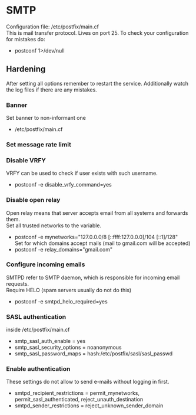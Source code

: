 # SMTP
Configuration file: /etc/postfix/main.cf  
This is mail transfer protocol. Lives on port 25. To check your configuration for mistakes do:
- postconf 1>/dev/null

## Hardening
After setting all options remember to restart the service. Additionally watch the log files if there are any mistakes.

### Banner
Set banner to non-informant one
- /etc/postfix/main.cf

### Set message rate limit

### Disable VRFY
VRFY can be used to check if user exists with such username.
- postconf -e disable_vrfy_command=yes

### Disable open relay
Open relay means that server accepts email from all systems and forwards them.  
Set all trusted networks to the variable.
- postconf -e mynetworks="127.0.0.0/8 [::ffff:127.0.0.0]/104 [::1]/128"  
Set for which domains accept mails (mail to gmail.com will be accepted)
- postconf -e relay_domains="gmail.com"

### Configure incoming emails
SMTPD refer to SMTP daemon, which is responsible for incoming email requests.  
Require HELO (spam servers usually do not do this)
- postconf -e smtpd_helo_required=yes  

### SASL authentication
inside /etc/postfix/main.cf  
- smtp_sasl_auth_enable = yes
- smtp_sasl_security_options = noanonymous
- smtp_sasl_password_maps = hash:/etc/postfix/sasl/sasl_passwd

### Enable authentication
These settings do not allow to send e-mails without logging in first.  
- smtpd_recipient_restrictions = permit_mynetworks, permit_sasl_authenticated, reject_unauth_destination
- smtpd_sender_restrictions = reject_unknown_sender_domain
